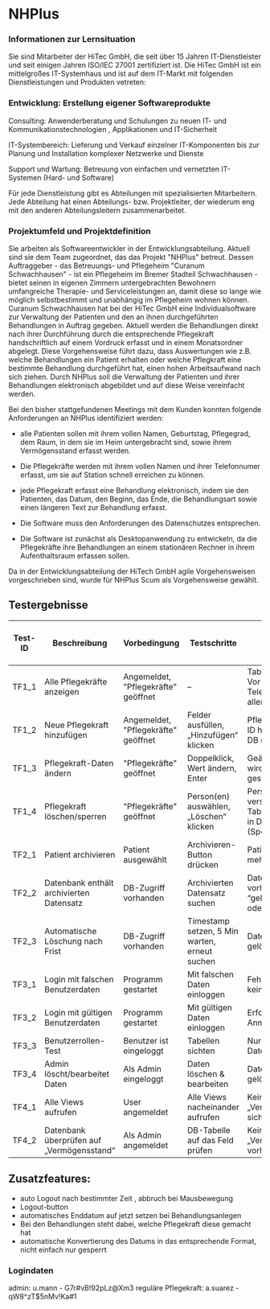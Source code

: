 # NHPlus 

### Informationen zur Lernsituation
Sie sind Mitarbeiter der HiTec GmbH, die seit über 15 Jahren IT-Dienstleister und seit einigen Jahren ISO/IEC 27001 zertifiziert ist. Die HiTec GmbH ist ein mittelgroßes IT-Systemhaus und ist auf dem IT-Markt mit folgenden Dienstleistungen und Produkten vetreten:

### Entwicklung: Erstellung eigener Softwareprodukte

Consulting: Anwenderberatung und Schulungen zu neuen IT- und Kommunikationstechnologien , Applikationen und IT-Sicherheit

IT-Systembereich: Lieferung und Verkauf einzelner IT-Komponenten bis zur Planung und Installation komplexer Netzwerke und Dienste

Support und Wartung: Betreuung von einfachen und vernetzten IT-Systemen (Hard- und Software)

Für jede Dienstleistung gibt es Abteilungen mit spezialisierten Mitarbeitern. Jede Abteilung hat einen Abteilungs- bzw. Projektleiter, der wiederum eng mit den anderen Abteilungsleitern zusammenarbeitet.



### Projektumfeld und Projektdefinition

Sie arbeiten als Softwareentwickler in der Entwicklungsabteilung. Aktuell sind sie dem Team zugeordnet, das das Projekt "NHPlus" betreut. Dessen Auftraggeber - das Betreuungs- und Pflegeheim "Curanum Schwachhausen" - ist ein Pflegeheim im Bremer Stadteil Schwachhausen - bietet seinen in eigenen Zimmern untergebrachten Bewohnern umfangreiche Therapie- und Serviceleistungen an, damit diese so lange wie möglich selbstbestimmt und unabhängig im Pflegeheim wohnen können. Curanum Schwachhausen hat bei der HiTec GmbH eine Individualsoftware zur Verwaltung der Patienten und den an ihnen durchgeführten Behandlungen in Auftrag gegeben. Aktuell werden die Behandlungen direkt nach ihrer Durchführung durch die entsprechende Pflegekraft handschriftlich auf einem Vordruck erfasst und in einem Monatsordner abgelegt. Diese Vorgehensweise führt dazu, dass Auswertungen wie z.B. welche Behandlungen ein Patient erhalten oder welche Pflegkraft eine bestimmte Behandlung durchgeführt hat, einen hohen Arbeitsaufwand nach sich ziehen. Durch NHPlus soll die Verwaltung der Patienten und ihrer Behandlungen elektronisch abgebildet und auf diese Weise vereinfacht werden.

Bei den bisher stattgefundenen Meetings mit dem Kunden konnten folgende Anforderungen an NHPlus identifiziert werden:

- alle Patienten sollen mit ihrem vollen Namen, Geburtstag, Pflegegrad, dem Raum, in dem sie im Heim untergebracht sind, sowie ihrem Vermögensstand erfasst werden.

- Die Pflegekräfte werden mit ihrem vollen Namen und ihrer Telefonnumer erfasst, um sie auf Station schnell erreichen zu können.

- jede Pflegekraft erfasst eine Behandlung elektronisch, indem sie den Patienten, das Datum, den Beginn, das Ende, die Behandlungsart sowie einen längeren Text zur Behandlung erfasst.

- Die Software muss den Anforderungen des Datenschutzes entsprechen.

- Die Software ist zunächst als Desktopanwendung zu entwickeln, da die Pflegekräfte ihre Behandlungen an einem stationären Rechner in ihrem Aufenthaltsraum erfassen sollen.



Da in der Entwicklungsabteilung der HiTech GmbH agile Vorgehensweisen vorgeschrieben sind, wurde für NHPlus Scum als Vorgehensweise gewählt.



## Testergebnisse

| Test-ID     | Beschreibung                                           | Vorbedingung                              | Testschritte                                                                                          | Erwartetes Ergebnis                                                                                       | Testergebnis | Bemerkung bei Abweichung / Ergänzung                       |
|-------------|--------------------------------------------------------|-------------------------------------------|--------------------------------------------------------------------------------------------------------|------------------------------------------------------------------------------------------------------------|--------------|-------------------------------------------------------------|
| TF1_1       | Alle Pflegekräfte anzeigen                             | Angemeldet, "Pflegekräfte" geöffnet       | –                                                                                                     | Tabelle mit Vor-/Nachnamen & Telefonnummer aller Pflegekräfte                                            |        ✅      |                                                             |
| TF1_2       | Neue Pflegekraft hinzufügen                            | Angemeldet, "Pflegekräfte" geöffnet       | Felder ausfüllen, „Hinzufügen“ klicken                                                                | Pflegekraft wird mit ID hinzugefügt & in DB gespeichert                                                   |         ✅     |                                                             |
| TF1_3       | Pflegekraft-Daten ändern                               | "Pflegekräfte" geöffnet                   | Doppelklick, Wert ändern, Enter                                                                       | Geänderter Wert wird angezeigt & gespeichert                                                               |      ✅        |                                                             |
| TF1_4       | Pflegekraft löschen/sperren                            | "Pflegekräfte" geöffnet                   | Person(en) auswählen, „Löschen“ klicken                                                               | Person verschwindet aus Tabelle, bleibt aber in DB (Speicherfrist)                                       |         ✅     |                                                             |
| TF2_1       | Patient archivieren                                    | Patient ausgewählt                         | Archivieren-Button drücken                                                                            | Patient wird nicht mehr angezeigt                                                                          |              |                                                             |
| TF2_2       | Datenbank enthält archivierten Datensatz               | DB-Zugriff vorhanden                       | Archivierten Datensatz suchen                                                                         | Datensatz vorhanden mit “gelöscht”-Flag oder Timestamp                                                    |         ✅     |                                                             |
| TF2_3       | Automatische Löschung nach Frist                       | DB-Zugriff vorhanden                       | Timestamp setzen, 5 Min warten, erneut suchen                                                         | Datensatz ist gelöscht                                                                                     |        ✅      |                                                             |
| TF3_1       | Login mit falschen Benutzerdaten                       | Programm gestartet                         | Mit falschen Daten einloggen                                                                          | Fehlermeldung, kein Zugang                                                                                 |           ✅   |                                                             |
| TF3_2       | Login mit gültigen Benutzerdaten                       | Programm gestartet                         | Mit gültigen Daten einloggen                                                                          | Erfolgreiche Anmeldung                                                                                      |    ✅          |                                                             |
| TF3_3       | Benutzerrollen-Test                                    | Benutzer ist eingeloggt                   | Tabellen sichten                                                                                      | Nur relevante Daten sichtbar                                                                               |        ✅      |                                                             |
| TF3_4       | Admin löscht/bearbeitet Daten                          | Als Admin eingeloggt                      | Daten löschen & bearbeiten                                                                            | Daten erfolgreich gelöscht/bearbeitet                                                                      |      ✅        |                                                             |
| TF4_1       | Alle Views aufrufen                                    | User angemeldet                            | Alle Views nacheinander aufrufen                                                                      | Kein Feld „Vermögensstand“ sichtbar                                                                       |        ✅      |                                                             |
| TF4_2       | Datenbank überprüfen auf „Vermögensstand“              | Als Admin angemeldet                       | DB-Tabelle auf das Feld prüfen                                                                        | Kein Feld „Vermögensstand“ vorhanden                                                                      |        ✅      |                                                             |


## Zusatzfeatures:


- auto Logout nach bestimmter Zeit , abbruch bei Mausbewegung
- Logout-button
- automatisches Enddatum auf jetzt setzen bei Behandlungsanlegen
- Bei den Behandlungen steht dabei, welche Pflegekraft diese gemacht hat
- automatische Konvertierung des Datums in das entsprechende Format, nicht einfach nur gesperrt


### Logindaten 
admin: u.mann - G7r#vB!92pLz@Xm3
reguläre Pflegekraft: a.suarez - qW8^zT$5nMv!Ka#1